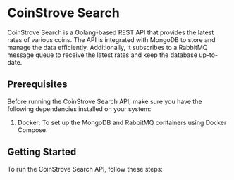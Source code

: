 # CoinStrove Search

CoinStrove Search is a Golang-based REST API that provides the latest rates of various coins. The API is integrated with MongoDB to store and manage the data efficiently. Additionally, it subscribes to a RabbitMQ message queue to receive the latest rates and keep the database up-to-date.

## Prerequisites

Before running the CoinStrove Search API, make sure you have the following dependencies installed on your system:

1. Docker: To set up the MongoDB and RabbitMQ containers using Docker Compose.

## Getting Started

To run the CoinStrove Search API, follow these steps:

   

